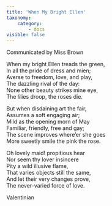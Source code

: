 ```yaml
---
title: 'When My Bright Ellen'
taxonomy:
    category:
        - docs
visible: false
---
```


<div class="author">Communicated by Miss Brown</div>

When my bright Ellen treads the green,  
In all the pride of dress and mien;  
Averse to freedom, love, and play,  
The dazzling rival of the day:  
None other beauty strikes mine eye,  
The lilies droop, the roses die.  

But when disdaining art the fair,  
Assumes a soft engaging air;  
Mild as the opening morn of May  
Familiar, friendly, free and gay;  
The scene improves where’er she goes  
More sweetly smile the pink the rose.  

Oh lovely maid! propitious hear  
Nor seem thy lover insincere  
Pity a wild illusive flame,  
That varies objects still the same,  
And let their very changes prove,  
The never-varied force of love.

Valentinian